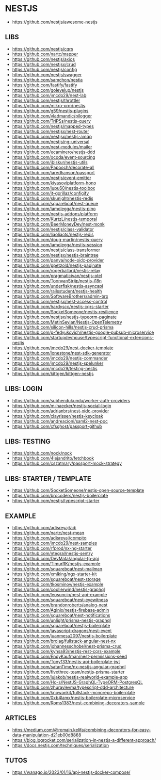 <h1>NESTJS</h1>
<ul>
<li><a href="https://github.com/nestjs/awesome-nestjs">https://github.com/nestjs/awesome-nestjs</a></li>
</ul>
<h2>LIBS</h2>
<ul>
<li><a href="https://github.com/nestjs/cqrs">https://github.com/nestjs/cqrs</a></li>
<li><a href="https://github.com/nartc/mapper">https://github.com/nartc/mapper</a></li>
<li><a href="https://github.com/nestjs/axios">https://github.com/nestjs/axios</a></li>
<li><a href="https://github.com/nestjsx/crud">https://github.com/nestjsx/crud</a></li>
<li><a href="https://github.com/nestjs/config">https://github.com/nestjs/config</a></li>
<li><a href="https://github.com/nestjs/swagger">https://github.com/nestjs/swagger</a></li>
<li><a href="https://github.com/samchon/nestia">https://github.com/samchon/nestia</a></li>
<li><a href="https://github.com/fastify/fastify">https://github.com/fastify/fastify</a></li>
<li><a href="https://github.com/golevelup/nestjs">https://github.com/golevelup/nestjs</a></li>
<li><a href="https://github.com/jmcdo29/nest-lab">https://github.com/jmcdo29/nest-lab</a></li>
<li><a href="https://github.com/nestjs/throttler">https://github.com/nestjs/throttler</a></li>
<li><a href="https://github.com/mikro-orm/nestjs">https://github.com/mikro-orm/nestjs</a></li>
<li><a href="https://github.com/g59/nestjs-plugins">https://github.com/g59/nestjs-plugins</a></li>
<li><a href="https://github.com/vladmandic/pilogger">https://github.com/vladmandic/pilogger</a></li>
<li><a href="https://github.com/TriPSs/nestjs-query">https://github.com/TriPSs/nestjs-query</a></li>
<li><a href="https://github.com/nestjs/mapped-types">https://github.com/nestjs/mapped-types</a></li>
<li><a href="https://github.com/nestjsx/nest-router">https://github.com/nestjsx/nest-router</a></li>
<li><a href="https://github.com/nestjsx/nestjs-amqp">https://github.com/nestjsx/nestjs-amqp</a></li>
<li><a href="https://github.com/nestjs/ng-universal">https://github.com/nestjs/ng-universal</a></li>
<li><a href="https://github.com/nest-modules/mailer">https://github.com/nest-modules/mailer</a></li>
<li><a href="https://github.com/ecaminero/nestjs-ddd">https://github.com/ecaminero/nestjs-ddd</a></li>
<li><a href="https://github.com/ocoda/event-sourcing">https://github.com/ocoda/event-sourcing</a></li>
<li><a href="https://github.com/jbiskur/nestjs-utils">https://github.com/jbiskur/nestjs-utils</a></li>
<li><a href="https://github.com/Papooch/decorate-all">https://github.com/Papooch/decorate-all</a></li>
<li><a href="https://github.com/jaredhanson/passport">https://github.com/jaredhanson/passport</a></li>
<li><a href="https://github.com/nestjs/event-emitter">https://github.com/nestjs/event-emitter</a></li>
<li><a href="https://github.com/kiyasov/platform-hono">https://github.com/kiyasov/platform-hono</a></li>
<li><a href="https://github.com/lupu60/nestjs-toolbox">https://github.com/lupu60/nestjs-toolbox</a></li>
<li><a href="https://github.com/it-gorillaz/configify">https://github.com/it-gorillaz/configify</a></li>
<li><a href="https://github.com/skunight/nestjs-redis">https://github.com/skunight/nestjs-redis</a></li>
<li><a href="https://github.com/squareboat/nest-queue">https://github.com/squareboat/nest-queue</a></li>
<li><a href="https://github.com/iamolegga/nestjs-pino">https://github.com/iamolegga/nestjs-pino</a></li>
<li><a href="https://github.com/nestjs-addons/platform">https://github.com/nestjs-addons/platform</a></li>
<li><a href="https://github.com/KurtzL/nestjs-temporal">https://github.com/KurtzL/nestjs-temporal</a></li>
<li><a href="https://github.com/BeerMoneyDev/nest-monk">https://github.com/BeerMoneyDev/nest-monk</a></li>
<li><a href="https://github.com/nestjs/class-validator">https://github.com/nestjs/class-validator</a></li>
<li><a href="https://github.com/liaoliaots/nestjs-redis">https://github.com/liaoliaots/nestjs-redis</a></li>
<li><a href="https://github.com/doug-martin/nestjs-query">https://github.com/doug-martin/nestjs-query</a></li>
<li><a href="https://github.com/iamolegga/nestjs-session">https://github.com/iamolegga/nestjs-session</a></li>
<li><a href="https://github.com/nestjs/class-transformer">https://github.com/nestjs/class-transformer</a></li>
<li><a href="https://github.com/nestjsx/nestjs-braintree">https://github.com/nestjsx/nestjs-braintree</a></li>
<li><a href="https://github.com/panva/node-oidc-provider">https://github.com/panva/node-oidc-provider</a></li>
<li><a href="https://github.com/ppetzold/nestjs-paginate">https://github.com/ppetzold/nestjs-paginate</a></li>
<li><a href="https://github.com/rogerballard/nestjs-relay">https://github.com/rogerballard/nestjs-relay</a></li>
<li><a href="https://github.com/pragmaticivan/nestjs-otel">https://github.com/pragmaticivan/nestjs-otel</a></li>
<li><a href="https://github.com/ToonvanStrijp/nestjs-i18n">https://github.com/ToonvanStrijp/nestjs-i18n</a></li>
<li><a href="https://github.com/underfisk/nestjs-asyncapi">https://github.com/underfisk/nestjs-asyncapi</a></li>
<li><a href="https://github.com/railsstudent/nestjs-health">https://github.com/railsstudent/nestjs-health</a></li>
<li><a href="https://github.com/SoftwareBrothers/admin-bro">https://github.com/SoftwareBrothers/admin-bro</a></li>
<li><a href="https://github.com/nestjsx/nest-access-control">https://github.com/nestjsx/nest-access-control</a></li>
<li><a href="https://github.com/hardyscc/nestjs-cqrs-starter">https://github.com/hardyscc/nestjs-cqrs-starter</a></li>
<li><a href="https://github.com/SocketSomeone/nestjs-resilience">https://github.com/SocketSomeone/nestjs-resilience</a></li>
<li><a href="https://github.com/nestjsx/nestjs-typeorm-paginate">https://github.com/nestjsx/nestjs-typeorm-paginate</a></li>
<li><a href="https://github.com/MetinSeylan/Nestjs-OpenTelemetry">https://github.com/MetinSeylan/Nestjs-OpenTelemetry</a></li>
<li><a href="https://github.com/silicon-hills/nestjs-crud-prisma">https://github.com/silicon-hills/nestjs-crud-prisma</a></li>
<li><a href="https://github.com/p-fedyukovich/nestjs-google-pubsub-microservice">https://github.com/p-fedyukovich/nestjs-google-pubsub-microservice</a></li>
<li><a href="https://github.com/startupdevhouse/typescript-functional-extensions-nestjs">https://github.com/startupdevhouse/typescript-functional-extensions-nestjs</a></li>
<li><a href="https://github.com/jmcdo29/nest-docker-template">https://github.com/jmcdo29/nest-docker-template</a></li>
<li><a href="https://github.com/lonestone/nest-sdk-generator">https://github.com/lonestone/nest-sdk-generator</a></li>
<li><a href="https://github.com/jmcdo29/nestjs-commander">https://github.com/jmcdo29/nestjs-commander</a></li>
<li><a href="https://github.com/jmcdo29/nestjs-spelunker">https://github.com/jmcdo29/nestjs-spelunker</a></li>
<li><a href="https://github.com/jmcdo29/testing-nestjs">https://github.com/jmcdo29/testing-nestjs</a></li>
<li><a href="https://github.com/kittgen/kittgen-nestjs">https://github.com/kittgen/kittgen-nestjs</a></li>
</ul>
<h2>LIBS: LOGIN</h2>
<ul>
<li><a href="https://github.com/subhendukundu/worker-auth-providers">https://github.com/subhendukundu/worker-auth-providers</a></li>
<li><a href="https://github.com/m-haecker/nestjs-social-login">https://github.com/m-haecker/nestjs-social-login</a></li>
<li><a href="https://github.com/adrianbrs/nest-oidc-provider">https://github.com/adrianbrs/nest-oidc-provider</a></li>
<li><a href="https://github.com/clayrisser/nestjs-keycloak">https://github.com/clayrisser/nestjs-keycloak</a></li>
<li><a href="https://github.com/andreacioni/saml2-nest-poc">https://github.com/andreacioni/saml2-nest-poc</a></li>
<li><a href="https://github.com/cfsghost/passport-github">https://github.com/cfsghost/passport-github</a></li>
</ul>
<h2>LIBS: TESTING</h2>
<ul>
<li><a href="https://github.com/nock/nock">https://github.com/nock/nock</a></li>
<li><a href="https://github.com/4lejandrito/fetchbook">https://github.com/4lejandrito/fetchbook</a></li>
<li><a href="https://github.com/cszatmary/passport-mock-strategy">https://github.com/cszatmary/passport-mock-strategy</a></li>
</ul>
<h2>LIBS: STARTER / TEMPLATE</h2>
<ul>
<li><a href="https://github.com/SocketSomeone/nestjs-open-source-template">https://github.com/SocketSomeone/nestjs-open-source-template</a></li>
<li><a href="https://github.com/brocoders/nestjs-boilerplate">https://github.com/brocoders/nestjs-boilerplate</a></li>
<li><a href="https://github.com/nestjs/typescript-starter">https://github.com/nestjs/typescript-starter</a></li>
</ul>
<h2>EXAMPLE</h2>
<ul>
<li><a href="https://github.com/adisreyaj/adi">https://github.com/adisreyaj/adi</a></li>
<li><a href="https://github.com/nartc/nest-mean">https://github.com/nartc/nest-mean</a></li>
<li><a href="https://github.com/adisreyaj/compito">https://github.com/adisreyaj/compito</a></li>
<li><a href="https://github.com/jmcdo29/nest-samples">https://github.com/jmcdo29/nest-samples</a></li>
<li><a href="https://github.com/rfprod/nx-ng-starter">https://github.com/rfprod/nx-ng-starter</a></li>
<li><a href="https://github.com/ntegral/nestjs-sentry">https://github.com/ntegral/nestjs-sentry</a></li>
<li><a href="https://github.com/DevMata/angular-tp-api">https://github.com/DevMata/angular-tp-api</a></li>
<li><a href="https://github.com/TimurRK/nestjs-example">https://github.com/TimurRK/nestjs-example</a></li>
<li><a href="https://github.com/squareboat/nest-mailman">https://github.com/squareboat/nest-mailman</a></li>
<li><a href="https://github.com/xmlking/ngx-starter-kit">https://github.com/xmlking/ngx-starter-kit</a></li>
<li><a href="https://github.com/squareboat/nest-storage">https://github.com/squareboat/nest-storage</a></li>
<li><a href="https://github.com/tkosminov/nestjs-example">https://github.com/tkosminov/nestjs-example</a></li>
<li><a href="https://github.com/coollerwind/nestjs-graphql">https://github.com/coollerwind/nestjs-graphql</a></li>
<li><a href="https://github.com/leosuncin/nest-api-example">https://github.com/leosuncin/nest-api-example</a></li>
<li><a href="https://github.com/squareboat/nest-eyewitness">https://github.com/squareboat/nest-eyewitness</a></li>
<li><a href="https://github.com/brandonroberts/analog-nest">https://github.com/brandonroberts/analog-nest</a></li>
<li><a href="https://github.com/Aginix/nestjs-firebase-admin">https://github.com/Aginix/nestjs-firebase-admin</a></li>
<li><a href="https://github.com/squareboat/nest-notifications">https://github.com/squareboat/nest-notifications</a></li>
<li><a href="https://github.com/unlight/prisma-nestjs-graphql">https://github.com/unlight/prisma-nestjs-graphql</a></li>
<li><a href="https://github.com/squareboat/nestjs-boilerplate">https://github.com/squareboat/nestjs-boilerplate</a></li>
<li><a href="https://github.com/javascript-dragons/nest-event">https://github.com/javascript-dragons/nest-event</a></li>
<li><a href="https://github.com/juanmesa2097/nestjs-boilerplate">https://github.com/juanmesa2097/nestjs-boilerplate</a></li>
<li><a href="https://github.com/brolag/fullstack-angular-nest-nx">https://github.com/brolag/fullstack-angular-nest-nx</a></li>
<li><a href="https://github.com/johannesschobel/nest-prisma-crud">https://github.com/johannesschobel/nest-prisma-crud</a></li>
<li><a href="https://github.com/kyhsa93/nestjs-rest-cqrs-example">https://github.com/kyhsa93/nestjs-rest-cqrs-example</a></li>
<li><a href="https://github.com/EndyKaufman/nest-permissions-seed">https://github.com/EndyKaufman/nest-permissions-seed</a></li>
<li><a href="https://github.com/Tony133/nestjs-api-boilerplate-jwt">https://github.com/Tony133/nestjs-api-boilerplate-jwt</a></li>
<li><a href="https://github.com/satanTime/nx-nestjs-angular-graphql">https://github.com/satanTime/nx-nestjs-angular-graphql</a></li>
<li><a href="https://github.com/fivethree-team/nestjs-prisma-starter">https://github.com/fivethree-team/nestjs-prisma-starter</a></li>
<li><a href="https://github.com/lujakob/nestjs-realworld-example-app">https://github.com/lujakob/nestjs-realworld-example-app</a></li>
<li><a href="https://github.com/Ho-s/NestJS-GraphQL-TypeORM-PostgresQL">https://github.com/Ho-s/NestJS-GraphQL-TypeORM-PostgresQL</a></li>
<li><a href="https://github.com/zhuravlevma/typescript-ddd-architecture">https://github.com/zhuravlevma/typescript-ddd-architecture</a></li>
<li><a href="https://github.com/knowankit/fullstack-monorepo-boilerplate">https://github.com/knowankit/fullstack-monorepo-boilerplate</a></li>
<li><a href="https://github.com/0xb4lamx/nestjs-boilerplate-microservice">https://github.com/0xb4lamx/nestjs-boilerplate-microservice</a></li>
<li><a href="https://github.com/Roms1383/nest-combining-decorators-sample">https://github.com/Roms1383/nest-combining-decorators-sample</a></li>
</ul>
<h2>ARTICLES</h2>
<ul>
<li><a href="https://medium.com/@romain.kelifa/combining-decorators-for-easy-data-manipulation-d21eb00d8868">https://medium.com/@romain.kelifa/combining-decorators-for-easy-data-manipulation-d21eb00d8868</a></li>
<li><a href="https://blog.logrocket.com/serialization-in-nestjs-a-different-approach/">https://blog.logrocket.com/serialization-in-nestjs-a-different-approach/</a></li>
<li><a href="https://docs.nestjs.com/techniques/serialization">https://docs.nestjs.com/techniques/serialization</a></li>
</ul>
<h2>TUTOS</h2>
<ul>
<li><a href="https://wanago.io/2023/01/16/api-nestjs-docker-compose/">https://wanago.io/2023/01/16/api-nestjs-docker-compose/</a></li>
</ul>
